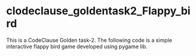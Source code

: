 # clodeclause_goldentask2_Flappy_bird
This is a CodeClause Golden task-2.
The following code is a simple interactive flappy bird game developed using pygame lib.
